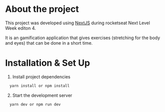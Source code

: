 # About the project
  This project was developed using [NextJS](https://nextjs.org/) during rocketseat Next Level Week editon 4.

  It is an gamification application that gives exercises (stretching for the body and eyes) that can be done in a short time.

# Installation & Set Up

1. Install project dependencies

```bash
  yarn install or npm install
```

2. Start the development server

```bash
  yarn dev or npm run dev
```
